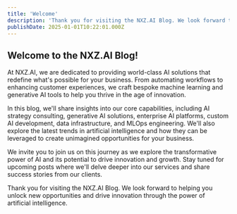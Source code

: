 ```yaml
---
title: 'Welcome'
description: 'Thank you for visiting the NXZ.AI Blog. We look forward to helping you unlock new opportunities and drive innovation through the power of artificial intelligence'
publishDate: 2025-01-01T10:22:01.000Z
---
```


## Welcome to the NXZ.AI Blog!

At NXZ.AI, we are dedicated to providing world-class AI solutions that redefine what's possible for your business. From automating workflows to enhancing customer experiences, we craft bespoke machine learning and generative AI tools to help you thrive in the age of innovation.

In this blog, we'll share insights into our core capabilities, including AI strategy consulting, generative AI solutions, enterprise AI platforms, custom AI development, data infrastructure, and MLOps engineering. We'll also explore the latest trends in artificial intelligence and how they can be leveraged to create unimagined opportunities for your business.

We invite you to join us on this journey as we explore the transformative power of AI and its potential to drive innovation and growth. Stay tuned for upcoming posts where we'll delve deeper into our services and share success stories from our clients.

Thank you for visiting the NXZ.AI Blog. We look forward to helping you unlock new opportunities and drive innovation through the power of artificial intelligence.


